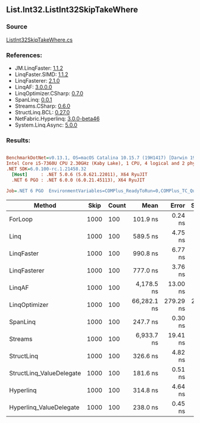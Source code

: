﻿## List.Int32.ListInt32SkipTakeWhere

### Source
[ListInt32SkipTakeWhere.cs](../LinqBenchmarks/List/Int32/ListInt32SkipTakeWhere.cs)

### References:
- JM.LinqFaster: [1.1.2](https://www.nuget.org/packages/JM.LinqFaster/1.1.2)
- LinqFaster.SIMD: [1.1.2](https://www.nuget.org/packages/LinqFaster.SIMD/1.0.3)
- LinqFasterer: [2.1.0](https://www.nuget.org/packages/LinqFasterer/2.1.0)
- LinqAF: [3.0.0.0](https://www.nuget.org/packages/LinqAF/3.0.0.0)
- LinqOptimizer.CSharp: [0.7.0](https://www.nuget.org/packages/LinqOptimizer.CSharp/0.7.0)
- SpanLinq: [0.0.1](https://www.nuget.org/packages/SpanLinq/0.0.1)
- Streams.CSharp: [0.6.0](https://www.nuget.org/packages/Streams.CSharp/0.6.0)
- StructLinq.BCL: [0.27.0](https://www.nuget.org/packages/StructLinq/0.27.0)
- NetFabric.Hyperlinq: [3.0.0-beta46](https://www.nuget.org/packages/NetFabric.Hyperlinq/3.0.0-beta46)
- System.Linq.Async: [5.0.0](https://www.nuget.org/packages/System.Linq.Async/5.0.0)

### Results:
``` ini

BenchmarkDotNet=v0.13.1, OS=macOS Catalina 10.15.7 (19H1417) [Darwin 19.6.0]
Intel Core i5-7360U CPU 2.30GHz (Kaby Lake), 1 CPU, 4 logical and 2 physical cores
.NET SDK=6.0.100-rc.1.21458.32
  [Host]     : .NET 5.0.6 (5.0.621.22011), X64 RyuJIT
  .NET 6 PGO : .NET 6.0.0 (6.0.21.45113), X64 RyuJIT

Job=.NET 6 PGO  EnvironmentVariables=COMPlus_ReadyToRun=0,COMPlus_TC_QuickJitForLoops=1,COMPlus_TieredPGO=1  Runtime=.NET 6.0  

```
|                   Method | Skip | Count |        Mean |     Error |    StdDev |          Ratio | RatioSD |   Gen 0 | Allocated |
|------------------------- |----- |------ |------------:|----------:|----------:|---------------:|--------:|--------:|----------:|
|                  ForLoop | 1000 |   100 |    101.9 ns |   0.24 ns |   0.23 ns |       baseline |         |       - |         - |
|                     Linq | 1000 |   100 |    589.5 ns |   4.75 ns |   4.21 ns |   5.79x slower |   0.04x |  0.0725 |     152 B |
|               LinqFaster | 1000 |   100 |    990.8 ns |   6.77 ns |   5.65 ns |   9.72x slower |   0.06x |  0.7458 |   1,560 B |
|             LinqFasterer | 1000 |   100 |    777.0 ns |   3.76 ns |   3.52 ns |   7.63x slower |   0.03x |  2.4424 |   5,112 B |
|                   LinqAF | 1000 |   100 |  4,178.5 ns |  13.00 ns |  12.16 ns |  41.02x slower |   0.14x |       - |         - |
|            LinqOptimizer | 1000 |   100 | 66,282.1 ns | 279.29 ns | 247.58 ns | 650.62x slower |   2.92x | 15.6250 |  32,741 B |
|                 SpanLinq | 1000 |   100 |    247.7 ns |   0.30 ns |   0.23 ns |   2.43x slower |   0.01x |       - |         - |
|                  Streams | 1000 |   100 |  6,933.7 ns |  19.41 ns |  18.16 ns |  68.07x slower |   0.29x |  0.4425 |     936 B |
|               StructLinq | 1000 |   100 |    326.6 ns |   4.82 ns |   4.51 ns |   3.21x slower |   0.05x |  0.0458 |      96 B |
| StructLinq_ValueDelegate | 1000 |   100 |    181.6 ns |   0.51 ns |   0.48 ns |   1.78x slower |   0.01x |       - |         - |
|                Hyperlinq | 1000 |   100 |    314.8 ns |   4.64 ns |   4.11 ns |   3.09x slower |   0.04x |       - |         - |
|  Hyperlinq_ValueDelegate | 1000 |   100 |    238.0 ns |   0.45 ns |   0.43 ns |   2.34x slower |   0.01x |       - |         - |
